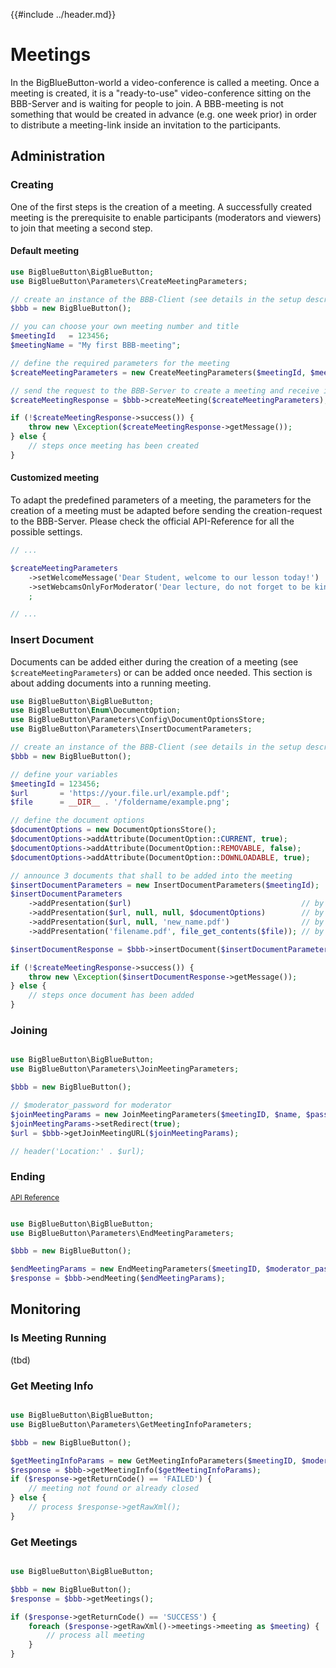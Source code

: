 {{#include ../header.md}}

# Meetings
In the BigBlueButton-world a video-conference is called a meeting. Once a meeting is created, it is a "ready-to-use" video-conference sitting on the BBB-Server and is waiting for people to join. A BBB-meeting is not something that would be created in advance (e.g. one week prior) in order to distribute a meeting-link inside an invitation to the participants.

## Administration
### Creating
One of the first steps is the creation of a meeting. A successfully created meeting is the prerequisite to enable participants (moderators and viewers) to join that meeting a second step.

#### Default meeting
```php
use BigBlueButton\BigBlueButton;
use BigBlueButton\Parameters\CreateMeetingParameters;

// create an instance of the BBB-Client (see details in the setup description)
$bbb = new BigBlueButton();

// you can choose your own meeting number and title
$meetingId   = 123456;
$meetingName = "My first BBB-meeting";

// define the required parameters for the meeting
$createMeetingParameters = new CreateMeetingParameters($meetingId, $meetingName);

// send the request to the BBB-Server to create a meeting and receive its response
$createMeetingResponse = $bbb->createMeeting($createMeetingParameters);

if (!$createMeetingResponse->success()) {
    throw new \Exception($createMeetingResponse->getMessage());
} else {
    // steps once meeting has been created
}
```

#### Customized meeting
To adapt the predefined parameters of a meeting, the parameters for the creation of a meeting must be adapted before sending the creation-request to the BBB-Server. Please check the official API-Reference for all the possible settings.
```php
// ...

$createMeetingParameters
    ->setWelcomeMessage('Dear Student, welcome to our lesson today!')
    ->setWebcamsOnlyForModerator('Dear lecture, do not forget to be kind!')
    ;

// ...
```

### Insert Document

Documents can be added either during the creation of a meeting (see `$createMeetingParameters`) or can be added once needed. This section is about adding documents into a running meeting.

```php
use BigBlueButton\BigBlueButton;
use BigBlueButton\Enum\DocumentOption;
use BigBlueButton\Parameters\Config\DocumentOptionsStore;
use BigBlueButton\Parameters\InsertDocumentParameters;

// create an instance of the BBB-Client (see details in the setup description)
$bbb = new BigBlueButton();

// define your variables
$meetingId = 123456;
$url       = 'https://your.file.url/example.pdf';
$file      = __DIR__ . '/foldername/example.png';

// define the document options
$documentOptions = new DocumentOptionsStore();
$documentOptions->addAttribute(DocumentOption::CURRENT, true);
$documentOptions->addAttribute(DocumentOption::REMOVABLE, false);
$documentOptions->addAttribute(DocumentOption::DOWNLOADABLE, true);

// announce 3 documents that shall to be added into the meeting
$insertDocumentParameters = new InsertDocumentParameters($meetingId);
$insertDocumentParameters
    ->addPresentation($url)                                      // by a URL (with default document options)
    ->addPresentation($url, null, null, $documentOptions)        // by a URL and defining the document options
    ->addPresentation($url, null, 'new_name.pdf')                // by a URL and rename the file
    ->addPresentation('filename.pdf', file_get_contents($file)); // by injecting a data stream and define the filename used on BBB-server

$insertDocumentResponse = $bbb->insertDocument($insertDocumentParameters);

if (!$createMeetingResponse->success()) {
    throw new \Exception($insertDocumentResponse->getMessage());
} else {
    // steps once document has been added
}
```

### Joining

```php

use BigBlueButton\BigBlueButton;
use BigBlueButton\Parameters\JoinMeetingParameters;

$bbb = new BigBlueButton();

// $moderator_password for moderator
$joinMeetingParams = new JoinMeetingParameters($meetingID, $name, $password);
$joinMeetingParams->setRedirect(true);
$url = $bbb->getJoinMeetingURL($joinMeetingParams);

// header('Location:' . $url);
```

### Ending
<sup>[API Reference](https://docs.bigbluebutton.org/development/api/#end)</sup>

```php

use BigBlueButton\BigBlueButton;
use BigBlueButton\Parameters\EndMeetingParameters;

$bbb = new BigBlueButton();

$endMeetingParams = new EndMeetingParameters($meetingID, $moderator_password);
$response = $bbb->endMeeting($endMeetingParams);
```

## Monitoring
### Is Meeting Running
(tbd)

### Get Meeting Info
```php

use BigBlueButton\BigBlueButton;
use BigBlueButton\Parameters\GetMeetingInfoParameters;

$bbb = new BigBlueButton();

$getMeetingInfoParams = new GetMeetingInfoParameters($meetingID, $moderator_password);
$response = $bbb->getMeetingInfo($getMeetingInfoParams);
if ($response->getReturnCode() == 'FAILED') {
	// meeting not found or already closed
} else {
	// process $response->getRawXml();
}
```

### Get Meetings
```php

use BigBlueButton\BigBlueButton;

$bbb = new BigBlueButton();
$response = $bbb->getMeetings();

if ($response->getReturnCode() == 'SUCCESS') {
	foreach ($response->getRawXml()->meetings->meeting as $meeting) {
		// process all meeting
	}
}
```